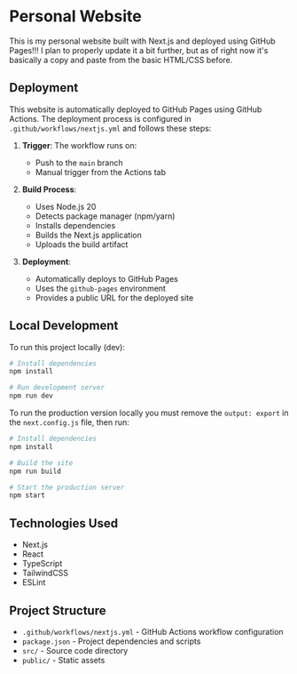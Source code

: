 # Personal Website

This is my personal website built with Next.js and deployed using GitHub Pages!!! I plan to properly update it a bit further, but as of right now it's basically a copy and paste from the basic HTML/CSS before.

## Deployment

This website is automatically deployed to GitHub Pages using GitHub Actions. The deployment process is configured in `.github/workflows/nextjs.yml` and follows these steps:

1. **Trigger**: The workflow runs on:
   - Push to the `main` branch
   - Manual trigger from the Actions tab

2. **Build Process**:
   - Uses Node.js 20
   - Detects package manager (npm/yarn)
   - Installs dependencies
   - Builds the Next.js application
   - Uploads the build artifact

3. **Deployment**:
   - Automatically deploys to GitHub Pages
   - Uses the `github-pages` environment
   - Provides a public URL for the deployed site

## Local Development

To run this project locally (dev):

```bash
# Install dependencies
npm install

# Run development server
npm run dev
```

To run the production version locally you must remove the `output: export` in the `next.config.js` file, then run:

```bash
# Install dependencies
npm install

# Build the site
npm run build

# Start the production server
npm start
```

## Technologies Used

- Next.js
- React 
- TypeScript
- TailwindCSS
- ESLint

## Project Structure

- `.github/workflows/nextjs.yml` - GitHub Actions workflow configuration
- `package.json` - Project dependencies and scripts
- `src/` - Source code directory
- `public/` - Static assets
